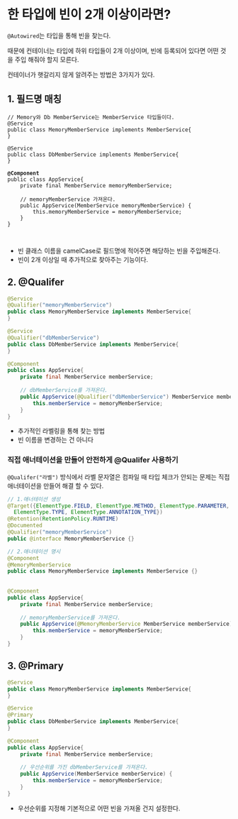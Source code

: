 # 한 타입에 빈이 2개 이상이라면?



`@Autowired`는 타입을 통해 빈을 찾는다.&#x20;

때문에 컨테이너는 타입에 하위 타입들이 2개 이상이며, 빈에 등록되어 있다면 어떤 것을 주입 해줘야 할지 모른다. &#x20;

컨테이너가 햇갈리지 않게 알려주는 방법은 3가지가 있다.

## 1. 필드명 매칭

<pre class="language-java"><code class="lang-java">// Memory와 Db MemberService는 MemberService 타입들이다.
@Service
public class MemoryMemberService implements MemberService{
}

@Service
public class DbMemberService implements MemberService{
}

<strong>@Component
</strong>public class AppService{
    private final MemberService memoryMemberService; 
        
    // memoryMemberService 가져온다.    
    public AppService(MemberService memoryMemberService) { 
        this.memoryMemberService = memoryMemberService;
    }
}


</code></pre>

* 빈 클래스 이름을 camelCase로 필드명에 적어주면 해당하는 빈을 주입해준다.
* 빈이 2개 이상일 때 추가적으로 찾아주는 기능이다.



## 2. @Qualifer&#x20;

```java
@Service
@Qualifier("memoryMemberService")
public class MemoryMemberService implements MemberService{
}

@Service
@Qualifier("dbMemberService")
public class DbMemberService implements MemberService{
}

@Component
public class AppService{
    private final MemberService memberService; 
        
    // dbMemberService를 가져온다.    
    public AppService(@Qualifier("dbMemberService") MemberService memberService) { 
        this.memberService = memoryMemberService;
    }
}
```

* 추가적인 라벨링을 통해 찾는 방법
* 빈 이름을 변경하는 건 아니다

### 직접 애너테이션을 만들어 안전하게 @Qualifer 사용하기&#x20;

`@Qualifer("라벨")` 방식에서 라벨 문자열은 컴파일 때 타입 체크가 안되는 문제는 직접 애너테이션을 만들어 해결 할 수 있다.

```java
// 1.애너테이션 생성
@Target({ElementType.FIELD, ElementType.METHOD, ElementType.PARAMETER,
  ElementType.TYPE, ElementType.ANNOTATION_TYPE})
@Retention(RetentionPolicy.RUNTIME)
@Documented
@Qualifier("memoryMemberService")
public @interface MemoryMemberService {}

// 2.애너테이션 명시
@Component
@MemoryMemberService
public class MemoryMemberService implements MemberService {}
  
  
@Component
public class AppService{
    private final MemberService memberService; 
        
    // memoryMemberService를 가져온다.    
    public AppService(@MemoryMemberService MemberService memberService) { 
        this.memberService = memoryMemberService;
    }
}
```

## 3. @Primary

```java
@Service
public class MemoryMemberService implements MemberService{
}

@Service
@Primary
public class DbMemberService implements MemberService{
}

@Component
public class AppService{
    private final MemberService memberService; 
        
    // 우선순위를 가진 dbMemberService를 가져온다.    
    public AppService(MemberService memberService) { 
        this.memberService = memoryMemberService;
    }
}
```

* 우선순위를 지정해 기본적으로 어떤 빈을 가져올 건지 설정한다.





